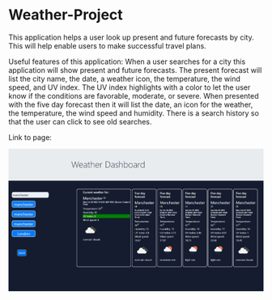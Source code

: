 # Weather-Project

This application helps a user look up present and future forecasts by city. This will help enable users to make successful travel plans.

Useful features of this application:
When a user searches for a city this application will show present and future forecasts.
The present forecast will list the city name, the date, a weather icon, the temperature, the wind speed, and UV index. 
The UV index highlights with a color to let the user know if the conditions are favorable, moderate, or severe. 
When presented with the five day forecast then it will list the date, an icon for the weather, the temperature, the wind speed and humidity. 
There is a search history so that the user can click to see old searches. 

Link to page:

![image](/assets/Screenshot.png)
